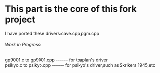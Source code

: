 # This part is the core of this fork project
I have ported these drivers:cave.cpp,pgm.cpp
###### Work in Progress:
gp9001.c to gp9001.cpp ------ for toaplan's driver  
psikyo.c to psikyo.cpp ------ for psikyo's driver,such as Skrikers 1945,etc  
